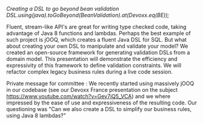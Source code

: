 *Creating a DSL to go beyond bean validation*
*DSL.using(java).toGoBeyond(BeanValidation).at(Devoxx.eq(BE));*

Fluent, stream-like API's are great for writing type checked code, taking advantage of Java 8 functions and lambdas.
Perhaps the best example of such project is jOOQ, which creates a fluent Java DSL for SQL.
But what about creating your own DSL to manipulate and validate your model?
We created an open-source framework for generating validation DSLs from a domain model.
This presentation will demonstrate the efficiency and expressivity of this framework to define validation constraints.
We will refactor complex legacy business rules during a live code session.

Private message for committee :
We recently started using massively jOOQ in our codebase
(see our Devoxx France presentation on the subject https://www.youtube.com/watch?v=Gev7iQ5_VCA)
and we where impressed by the ease of use and expressiveness of the resulting code.
Our questioning was "Can we also create a DSL to simplify our business rules, using Java 8 lambdas?"